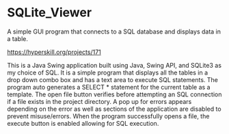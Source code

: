 # SQLite_Viewer
A simple GUI program that connects to a SQL database and displays data in a table.

https://hyperskill.org/projects/171

This is a Java Swing application built using Java, Swing API, and SQLite3 as my choice of SQL. It is a simple program that displays all the tables in a drop down combo box and has a text area to execute SQL statements. The program auto generates a SELECT * statement for the current table as a template. The open file button verifies before attempting an SQL connection if a file exists in the project directory. A pop up for errors appears depending on the error as well as sections of the application are disabled to prevent misuse/errors. When the program successfully opens a file, the execute button is enabled allowing for SQL execution.
